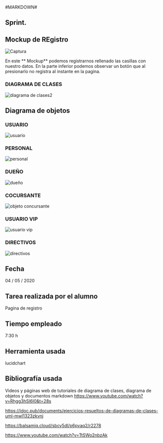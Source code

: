 #MARKDOWN#
## Sprint. ##

##  Mockup de REgistro ##


![Captura](https://user-images.githubusercontent.com/56443132/81225990-6baf6f00-8fea-11ea-83b9-4ffe4ffecf3a.JPG)



En este ** Mockup** podemos registrarnos rellenado las casillas con nuestro datos.
En la parte inferior podemos observar un botón que  al presionarlo no registra al instante en la pagina.

  ### DIAGRAMA DE CLASES ###

![diagrama de clases2](https://user-images.githubusercontent.com/56443132/81226135-a3b6b200-8fea-11ea-8799-9704156c0d3d.JPG)

## Diagrama de objetos ##

### USUARIO

![usuario](https://user-images.githubusercontent.com/56443132/81226517-440cd680-8feb-11ea-92c1-4597e42fbd60.JPG)


### PERSONAL

![personal](https://user-images.githubusercontent.com/56443132/81226636-74547500-8feb-11ea-94e1-7ad0e0981f12.JPG)

### DUEÑO
![dueño](https://user-images.githubusercontent.com/56443132/81226611-64d52c00-8feb-11ea-9337-daeb278983d0.JPG)

### COCURSANTE

![objeto concursante](https://user-images.githubusercontent.com/56443132/81226741-9cdc6f00-8feb-11ea-8c0e-d3058bb4a5c0.JPG)

### USUARIO VIP

![usuario vip](https://user-images.githubusercontent.com/56443132/81226683-8504eb00-8feb-11ea-8fc1-14789d793a3c.JPG)

### DIRECTIVOS

![directivos](https://user-images.githubusercontent.com/56443132/81226707-8d5d2600-8feb-11ea-835d-5eae843298d0.JPG)



## Fecha ##
04 / 05 / 2020
## Tarea realizada por el alumno ##
Pagina de registro
## Tiempo empleado ##
7:30 h
## Herramienta usada ##
lucidchart
## Bibliografía usada ##
Videos y páginas web de  tutoriales de  diagrama de clases, diagrama de objetos y documentos markdown
https://www.youtube.com/watch?v=Rhgg3hSI6I0&t=28s

https://idoc.pub/documents/ejercicios-resueltos-de-diagramas-de-clases-uml-mwl1323zkvnj

https://balsamiq.cloud/sbcy5dl/p6pvaq2/r2278

https://www.youtube.com/watch?v=TtSWo2nbzAk         
